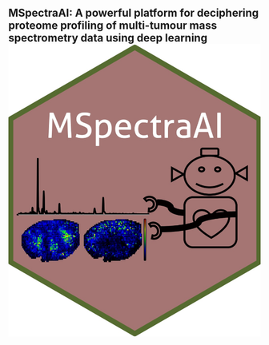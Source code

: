 ## MSpectraAI: A powerful platform for deciphering proteome profiling of multi-tumour mass spectrometry data using deep learning<img src="www/MSpectraAI_logo.jpg" align="right" />

